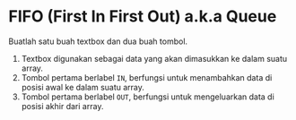 # FIFO (First In First Out) a.k.a Queue

Buatlah satu buah textbox dan dua buah tombol.

1. Textbox digunakan sebagai data yang akan dimasukkan ke dalam suatu array.
2. Tombol pertama berlabel `IN`, berfungsi untuk menambahkan data di posisi awal ke dalam suatu array.
3. Tombol pertama berlabel `OUT`, berfungsi untuk mengeluarkan data di posisi akhir dari array.
